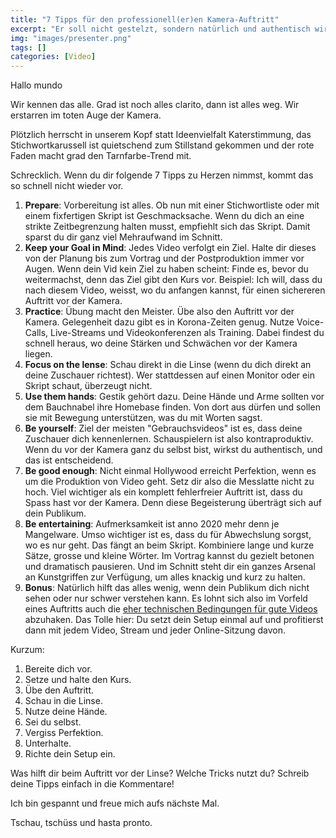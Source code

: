```yaml
---
title: "7 Tipps für den professionell(er)en Kamera-Auftritt"
excerpt: "Er soll nicht gestelzt, sondern natürlich und authentisch wirken, der Auftritt vor der Kamera. Wie man dieses Ziel erreicht, erfährst du in diesem Post."
img: "images/presenter.png"
tags: []
categories: [Video]
---
```



Hallo mundo

Wir kennen das alle. Grad ist noch alles clarito, dann ist alles weg. Wir erstarren im toten Auge der Kamera.

Plötzlich herrscht in unserem Kopf statt Ideenvielfalt Katerstimmung, das Stichwortkarussell ist quietschend zum Stillstand gekommen und der rote Faden macht grad den Tarnfarbe-Trend mit.

Schrecklich. Wenn du dir folgende 7 Tipps zu Herzen nimmst, kommt das so schnell nicht wieder vor.

1. **Prepare**: Vorbereitung ist alles. Ob nun mit einer Stichwortliste oder mit einem fixfertigen Skript ist Geschmacksache. Wenn du dich an eine strikte Zeitbegrenzung halten musst, empfiehlt sich das Skript. Damit sparst du dir ganz viel Mehraufwand im Schnitt.
2. **Keep your Goal in Mind**: Jedes Video verfolgt ein Ziel. Halte dir dieses von der Planung bis zum Vortrag und der Postproduktion immer vor Augen. Wenn dein Vid kein Ziel zu haben scheint: Finde es, bevor du weitermachst, denn das Ziel gibt den Kurs vor. Beispiel: Ich will, dass du nach diesem Video, weisst, wo du anfangen kannst, für einen sichereren Auftritt vor der Kamera.
3. **Practice**: Übung macht den Meister. Übe also den Auftritt vor der Kamera. Gelegenheit dazu gibt es in Korona-Zeiten genug. Nutze Voice-Calls, Live-Streams und Videokonferenzen als Training. Dabei findest du schnell heraus, wo deine Stärken und Schwächen vor der Kamera liegen.
4. **Focus on the lense**: Schau direkt in die Linse (wenn du dich direkt an deine Zuschauer richtest). Wer stattdessen auf einen Monitor oder ein Skript schaut, überzeugt nicht.
5. **Use them hands**: Gestik gehört dazu. Deine Hände und Arme sollten vor dem Bauchnabel ihre Homebase finden. Von dort aus dürfen und sollen sie mit Bewegung unterstützen, was du mit Worten sagst.
6. **Be yourself**: Ziel der meisten "Gebrauchsvideos" ist es, dass deine Zuschauer dich kennenlernen. Schauspielern ist also kontraproduktiv. Wenn du vor der Kamera ganz du selbst bist, wirkst du authentisch, und das ist entscheidend.
7. **Be good enough**: Nicht einmal Hollywood erreicht Perfektion, wenn es um die Produktion von Video geht. Setz dir also die Messlatte nicht zu hoch. Viel wichtiger als ein komplett fehlerfreier Auftritt ist, dass du Spass hast vor der Kamera. Denn diese Begeisterung überträgt sich auf dein Publikum.
8. **Be entertaining**: Aufmerksamkeit ist anno 2020 mehr denn je Mangelware. Umso wichtiger ist es, dass du für Abwechslung sorgst, wo es nur geht. Das fängt an beim Skript. Kombiniere lange und kurze Sätze, grosse und kleine Wörter. Im Vortrag kannst du gezielt betonen und dramatisch pausieren. Und im Schnitt steht dir ein ganzes Arsenal an Kunstgriffen zur Verfügung, um alles knackig und kurz zu halten.
9. **Bonus**: Natürlich hilft das alles wenig, wenn dein Publikum dich nicht sehen oder nur schwer verstehen kann. Es lohnt sich also im Vorfeld eines Auftritts auch die [eher technischen Bedingungen für gute Videos](/einfach-besser-video/) abzuhaken. Das Tolle hier: Du setzt dein Setup einmal auf und profitierst dann mit jedem Video, Stream und jeder Online-Sitzung davon.

Kurzum: 

1. Bereite dich vor.
2. Setze und halte den Kurs.
3. Übe den Auftritt.
4. Schau in die Linse.
5. Nutze deine Hände.
6. Sei du selbst.
7. Vergiss Perfektion.
8. Unterhalte. 
9. Richte dein Setup ein.

Was hilft dir beim Auftritt vor der Linse? Welche Tricks nutzt du? Schreib deine Tipps einfach in die Kommentare! 

Ich bin gespannt und freue mich aufs nächste Mal.

Tschau, tschüss und hasta pronto.
